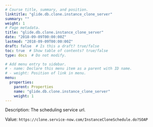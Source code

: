 ```yaml
---
# Course title, summary, and position.
linktitle: "glide.db.clone.instance_clone_server"
summary: ""
weight: 1
# Page metadata.
title: "glide.db.clone.instance_clone_server"
date: "2018-09-09T00:00:00Z"
lastmod: "2018-09-09T00:00:00Z"
draft: false  # Is this a draft? true/false
toc: true  # Show table of contents? true/false
type: docs  # Do not modify.

# Add menu entry to sidebar.
# - name: Declare this menu item as a parent with ID name.
# - weight: Position of link in menu.
menu:
  properties:
    parent: Properties
    name: "glide.db.clone.instance_clone_server"
    weight: 1
---
```


Description: The scheduling service url.


Value: `https://clone.service-now.com/InstanceCloneSchedule.do?SOAP`